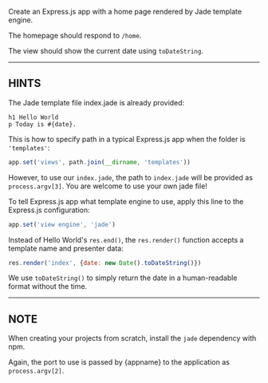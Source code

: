 Create an Express.js app with a home page rendered by Jade template engine.

The homepage should respond to `/home`.

The view should show the current date using `toDateString`.

-----------------------------

## HINTS

The Jade template file index.jade is already provided:

``` stylus
h1 Hello World
p Today is #{date}.
```

This is how to specify path in a typical Express.js app when the folder is
`'templates'`:

``` js
app.set('views', path.join(__dirname, 'templates'))
```

However, to use our `index.jade`, the path to `index.jade` will be provided as
`process.argv[3]`.  You are welcome to use your own jade file!

To tell Express.js app what template engine to use, apply this line to the
Express.js configuration:

``` js
app.set('view engine', 'jade')
```

Instead of Hello World's `res.end()`, the `res.render()` function accepts
a template name and presenter data:

``` js
res.render('index', {date: new Date().toDateString()})
```

We use `toDateString()` to simply return the date in a human-readable format
without the time.

--------------------------------

## NOTE

When creating your projects from scratch, install the `jade` dependency with npm.

Again, the port to use is passed by {appname} to the application as `process.argv[2]`.
